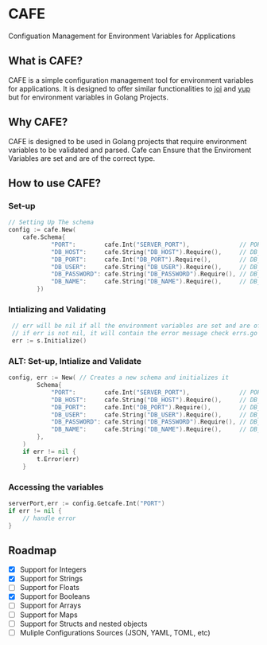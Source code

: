 # CAFE
Configuation Management for Environment Variables for Applications

## What is CAFE?
CAFE is a simple configuration management tool for environment variables for applications. It is designed to offer similar functionalities to [joi](https://joi.dev) and [yup](https://github.com/jquense/yup) but for environment variables in Golang Projects.

## Why CAFE?
CAFE is designed to be used in Golang projects that require environment variables to be validated and parsed. Cafe can Ensure that the Enviroment Variables are set and are of the correct type.

## How to use CAFE?
### Set-up
```go
// Setting Up The schema
config := cafe.New(
	cafe.Schema{
			"PORT":        cafe.Int("SERVER_PORT"),              // PORT is an integer that is set by the SERVER_PORT environment variable and is not required
			"DB_HOST":     cafe.String("DB_HOST").Require(),     // DB_HOST is a string that is required
			"DB_PORT":     cafe.Int("DB_PORT").Require(),        // DB_PORT is an integer that is required
			"DB_USER":     cafe.String("DB_USER").Require(),     // DB_USER is a string that is required
			"DB_PASSWORD": cafe.String("DB_PASSWORD").Require(), // DB_PASSWORD is a string that is required
			"DB_NAME":     cafe.String("DB_NAME").Require(),     // DB_NAME is a string that is required
		})
```
### Intializing and Validating
```go
 // err will be nil if all the environment variables are set and are of the correct type
 // if err is not nil, it will contain the error message check errs.go for more information
 err := s.Initialize()
```
### ALT: Set-up, Intialize and Validate
```go
config, err := New( // Creates a new schema and initializes it
		Schema{
			"PORT":        cafe.Int("SERVER_PORT"),              // PORT is an integer that is set by the SERVER_PORT environment variable and is not required
			"DB_HOST":     cafe.String("DB_HOST").Require(),     // DB_HOST is a string that is required
			"DB_PORT":     cafe.Int("DB_PORT").Require(),        // DB_PORT is an integer that is required
			"DB_USER":     cafe.String("DB_USER").Require(),     // DB_USER is a string that is required
			"DB_PASSWORD": cafe.String("DB_PASSWORD").Require(), // DB_PASSWORD is a string that is required
			"DB_NAME":     cafe.String("DB_NAME").Require(),     // DB_NAME is a string that is required
		},
	)
	if err != nil {
		t.Error(err)
	}
```
### Accessing the variables
```go
serverPort,err := config.Getcafe.Int("PORT") 
if err != nil {
	// handle error
}
```
## Roadmap
- [x] Support for Integers
- [x] Support for Strings
- [ ] Support for Floats
- [x] Support for Booleans
- [ ] Support for Arrays
- [ ] Support for Maps
- [ ] Support for Structs and nested objects
- [ ] Muliple Configurations Sources (JSON, YAML, TOML, etc)

